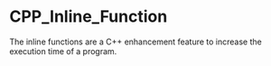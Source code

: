 # CPP_Inline_Function
The inline functions are a C++ enhancement feature to increase the execution time of a program.
